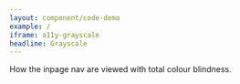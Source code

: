 ```yaml
---
layout: component/code-demo
example: /
iframe: a11y-grayscale
headline: Grayscale
---
```



How the inpage nav are viewed with total colour blindness.
